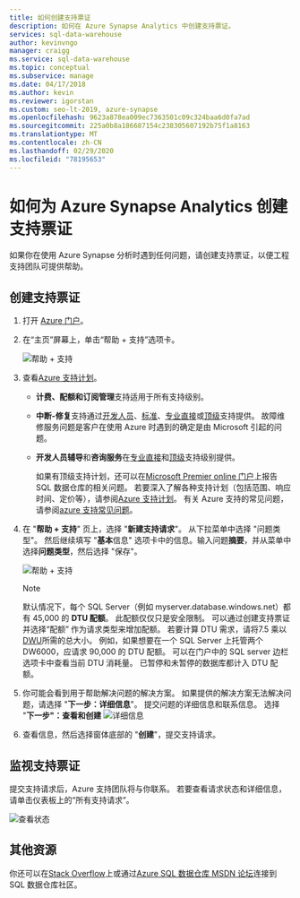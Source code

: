 ```yaml
---
title: 如何创建支持票证
description: 如何在 Azure Synapse Analytics 中创建支持票证。
services: sql-data-warehouse
author: kevinvngo
manager: craigg
ms.service: sql-data-warehouse
ms.topic: conceptual
ms.subservice: manage
ms.date: 04/17/2018
ms.author: kevin
ms.reviewer: igorstan
ms.custom: seo-lt-2019, azure-synapse
ms.openlocfilehash: 9623a878ea009ec7363501c09c324baa6d0fa7ad
ms.sourcegitcommit: 225a0b8a186687154c238305607192b75f1a8163
ms.translationtype: MT
ms.contentlocale: zh-CN
ms.lasthandoff: 02/29/2020
ms.locfileid: "78195653"
---
```

# <a name="how-to-create-a-support-ticket-for-azure-synapse-analytics"></a>如何为 Azure Synapse Analytics 创建支持票证
如果你在使用 Azure Synapse 分析时遇到任何问题，请创建支持票证，以便工程支持团队可提供帮助。

## <a name="create-a-support-ticket"></a>创建支持票证
1. 打开 [Azure 门户](https://portal.azure.com/)。
1. 在“主页”屏幕上，单击“帮助 + 支持”选项卡。
   
    ![帮助 + 支持](./media/sql-data-warehouse-get-started-create-support-ticket/main-page.png)

1. 查看[Azure 支持计划](https://azure.microsoft.com/support/plans/?WT.mc_id=Support_Plan_510979/)。
   
   * **计费、配额和订阅管理**支持适用于所有支持级别。
   * **中断-修复**支持通过[开发人员](https://azure.microsoft.com/support/plans/developer/)、[标准](https://azure.microsoft.com/support/plans/standard/)、[专业直接](https://azure.microsoft.com/support/plans/prodirect/)或[顶级](https://azure.microsoft.com/support/plans/premier/)支持提供。 故障维修服务问题是客户在使用 Azure 时遇到的确定是由 Microsoft 引起的问题。
   * **开发人员辅导**和**咨询服务**在[专业直接](https://azure.microsoft.com/support/plans/prodirect/)和[顶级](https://azure.microsoft.com/support/plans/premier/)支持级别提供。 
     
     如果有顶级支持计划，还可以在[Microsoft Premier online 门户](https://premier.microsoft.com/)上报告 SQL 数据仓库的相关问题。 若要深入了解各种支持计划（包括范围、响应时间、定价等），请参阅[Azure 支持计划](https://azure.microsoft.com/support/plans/?WT.mc_id=Support_Plan_510979/)。 有关 Azure 支持的常见问题，请参阅[azure 支持常见问题](https://azure.microsoft.com/support/faq/)。
1. 在 "**帮助 + 支持**" 页上，选择 "**新建支持请求**"。 从下拉菜单中选择 "问题类型"。 然后继续填写 "**基本**信息" 选项卡中的信息。输入问题**摘要**，并从菜单中选择**问题类型**，然后选择 "保存"。

    ![帮助 + 支持](./media/sql-data-warehouse-get-started-create-support-ticket/issue-type.png)

   > [!NOTE]
   > 默认情况下，每个 SQL Server（例如 myserver.database.windows.net）都有 45,000 的 **DTU 配额**。 此配额仅仅只是安全限制。 可以通过创建支持票证并选择“配额” 作为请求类型来增加配额。 若要计算 DTU 需求，请将7.5 乘以[DWU](sql-data-warehouse-overview-what-is.md)所需的总大小。 例如，如果想要在一个 SQL Server 上托管两个 DW6000，应请求 90,000 的 DTU 配额。  可以在门户中的 SQL server 边栏选项卡中查看当前 DTU 消耗量。 已暂停和未暂停的数据库都计入 DTU 配额。 
   > 

1. 你可能会看到用于帮助解决问题的解决方案。 如果提供的解决方案无法解决问题，请选择 "**下一步：详细信息**"。 提交问题的详细信息和联系信息。 选择 "**下一步"：查看和创建**
![详细信息](./media/sql-data-warehouse-get-started-create-support-ticket/details.png)

    
1. 查看信息，然后选择窗体底部的 "**创建**"，提交支持请求。

## <a name="monitor-a-support-ticket"></a>监视支持票证
提交支持请求后，Azure 支持团队将与你联系。 若要查看请求状态和详细信息，请单击仪表板上的“所有支持请求”。

![查看状态](./media/sql-data-warehouse-get-started-create-support-ticket/monitor-ticket.png)

## <a name="other-resources"></a>其他资源
你还可以在[Stack Overflow](https://stackoverflow.com/questions/tagged/azure-sqldw/)上或通过[Azure SQL 数据仓库 MSDN 论坛](https://social.msdn.microsoft.com/Forums/home?forum=AzureSQLDataWarehouse/)连接到 SQL 数据仓库社区。

 
